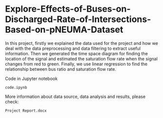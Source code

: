 # Explore-Effects-of-Buses-on-Discharged-Rate-of-Intersections-Based-on-pNEUMA-Dataset

In this project, firstly we explained the data used for the project and how we deal with the data preprocessing and data filtering to extract useful information. Then we generated the time space diagram for finding the location of the signal and estimated the saturation flow rate when the signal changes from red to green. Finally, we use linear regression to find the relationship between bus ratio and saturation flow rate.


Code in Jupyter notebook
```
code.ipynb
```

More information about data source, data analysis and results, please check:
```
Project Report.docx
```
